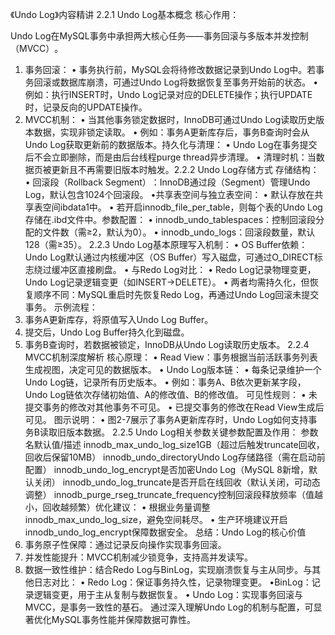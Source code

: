 《Undo Log》内容精讲
​​2.2.1 Undo Log基本概念​​
​​核心作用​​：

Undo Log在MySQL事务中承担两大核心任务——​​事务回滚​​与​​多版本并发控制（MVCC）​​。
1. ​​事务回滚​​：
   • 事务执行前，MySQL会将待修改数据记录到Undo Log中。若事务回滚或数据库崩溃，可通过Undo Log将数据恢复至事务开始前的状态。
   • 例如：执行INSERT时，Undo Log记录对应的DELETE操作；执行UPDATE时，记录反向的UPDATE操作。
2. ​​MVCC机制​​：
   • 当其他事务锁定数据时，InnoDB可通过Undo Log读取历史版本数据，实现非锁定读取。
   • 例如：事务A更新库存后，事务B查询时会从Undo Log获取更新前的数据版本。
   ​​持久化与清理​​：
   • Undo Log在事务提交后不会立即删除，而是由后台线程purge thread异步清理。
   • 清理时机：当数据页被更新且不再需要旧版本时触发。
   ​​2.2.2 Undo Log存储方式​​
   ​​存储结构​​：
   • ​​回滚段（Rollback Segment）​​：InnoDB通过段（Segment）管理Undo Log，默认包含1024个回滚段。
   • ​​共享表空间与独立表空间​​：
   • 默认存放在共享表空间ibdata1中。
   • 若开启innodb_file_per_table，则每个表的Undo Log存储在.ibd文件中。
   ​​参数配置​​：
   • innodb_undo_tablespaces：控制回滚段分配的文件数（需≥2，默认为0）。
   • innodb_undo_logs：回滚段数量，默认128（需≥35）。
   ​​2.2.3 Undo Log基本原理​​
   ​​写入机制​​：
   • ​​OS Buffer依赖​​：Undo Log默认通过内核缓冲区（OS Buffer）写入磁盘，可通过O_DIRECT标志绕过缓冲区直接刷盘。
   • ​​与Redo Log对比​​：
   • Redo Log记录物理变更，Undo Log记录逻辑变更（如INSERT→DELETE）。
   • 两者均需持久化，但恢复顺序不同：MySQL重启时先恢复Redo Log，再通过Undo Log回滚未提交事务。
   ​​示例流程​​：
1. 事务A更新库存，将原值写入Undo Log Buffer。
2. 提交后，Undo Log Buffer持久化到磁盘。
3. 事务B查询时，若数据被锁定，InnoDB从Undo Log读取历史版本。
   ​​2.2.4 MVCC机制深度解析​​
   ​​核心原理​​：
   • ​​Read View​​：事务根据当前活跃事务列表生成视图，决定可见的数据版本。
   • ​​Undo Log版本链​​：
   • 每条记录维护一个Undo Log链，记录所有历史版本。
   • 例如：事务A、B依次更新某字段，Undo Log链依次存储初始值、A的修改值、B的修改值。
   ​​可见性规则​​：
   • 未提交事务的修改对其他事务不可见。
   • 已提交事务的修改在Read View生成后可见。
   ​​图示说明​​：
   • ​​图2-7​​展示了事务A更新库存时，Undo Log如何支持事务B读取旧版本数据。
   ​​2.2.5 Undo Log相关参数​​
   关键参数配置及作用：
   参数名默认值/描述
   innodb_max_undo_log_size1GB（超过后触发truncate回收，回收后保留10MB）
   innodb_undo_directoryUndo Log存储路径（需在启动前配置）
   innodb_undo_log_encrypt是否加密Undo Log（MySQL 8新增，默认关闭）
   innodb_undo_log_truncate是否开启在线回收（默认关闭，可动态调整）
   innodb_purge_rseg_truncate_frequency控制回滚段释放频率（值越小，回收越频繁）
   ​​优化建议​​：
   • 根据业务量调整innodb_max_undo_log_size，避免空间耗尽。
   • 生产环境建议开启innodb_undo_log_encrypt保障数据安全。
   ​​总结：Undo Log的核心价值​​
1. ​​事务原子性保障​​：通过记录反向操作实现事务回滚。
2. ​​并发性能提升​​：MVCC机制减少锁竞争，支持高并发读写。
3. ​​数据一致性维护​​：结合Redo Log与BinLog，实现崩溃恢复与主从同步。
   ​​与其他日志对比​​：
   • ​​Redo Log​​：保证事务持久性，记录物理变更。
   • ​​BinLog​​：记录逻辑变更，用于主从复制与数据恢复。
   • ​​Undo Log​​：实现事务回滚与MVCC，是事务一致性的基石。
   通过深入理解Undo Log的机制与配置，可显著优化MySQL事务性能并保障数据可靠性。